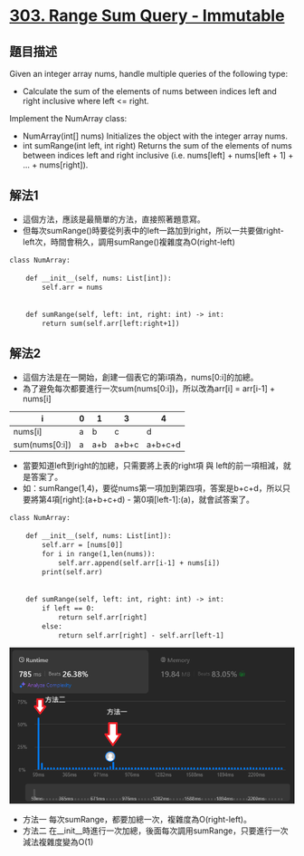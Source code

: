 # [303. Range Sum Query - Immutable](https://leetcode.com/problems/range-sum-query-immutable/description/)

## 題目描述
Given an integer array nums, handle multiple queries of the following type:

* Calculate the sum of the elements of nums between indices left and right inclusive where left <= right.

Implement the NumArray class:

* NumArray(int[] nums) Initializes the object with the integer array nums.
* int sumRange(int left, int right) Returns the sum of the elements of nums between indices left and right inclusive (i.e. nums[left] + nums[left + 1] + ... + nums[right]).


## 解法1
* 這個方法，應該是最簡單的方法，直接照著題意寫。
* 但每次sumRange()時要從列表中的left一路加到right，所以一共要做right-left次，時間會稍久，調用sumRange()複雜度為O(right-left)
```python3
class NumArray:

    def __init__(self, nums: List[int]):
        self.arr = nums
        

    def sumRange(self, left: int, right: int) -> int:
        return sum(self.arr[left:right+1])
```

## 解法2
* 這個方法是在一開始，創建一個表它的第i項為，nums[0:i]的加總。
* 為了避免每次都要進行一次sum(nums[0:i])，所以改為arr[i] = arr[i-1] + nums[i]
  
| i   | 0   | 1    | 3     | 4        |
| ---- | ----- | ------ | --------- | -----|
| nums[i] | a   | b  | c | d  |
| sum(nums[0:i]) | a   | a+b  | a+b+c | a+b+c+d  |

* 當要知道left到right的加總，只需要將上表的right項 與 left的前一項相減，就是答案了。
* 如：sumRange(1,4)，要從nums第一項加到第四項，答案是b+c+d，所以只要將第4項[right]:(a+b+c+d) - 第0項[left-1]:(a)，就會試答案了。 
```python3
class NumArray:

    def __init__(self, nums: List[int]):
        self.arr = [nums[0]]
        for i in range(1,len(nums)):
            self.arr.append(self.arr[i-1] + nums[i])
        print(self.arr)
        

    def sumRange(self, left: int, right: int) -> int:
        if left == 0:
            return self.arr[right]
        else:
            return self.arr[right] - self.arr[left-1]
```

![圖](./img/img1.png)
* 方法一 每次sumRange，都要加總一次，複雜度為O(right-left)。
* 方法二 在__init__時進行一次加總，後面每次調用sumRange，只要進行一次減法複雜度變為O(1)

